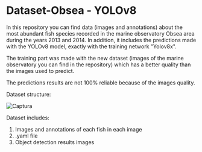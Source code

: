 # Dataset-Obsea - YOLOv8
In this repository you can find data (images and annotations) about the most abundant fish species recorded in the marine observatory Obsea area during the years 2013 and 2014. In addition, it includes the predictions made with the YOLOv8 model, exactly with the training network "Yolov8x".

The training part was made with the new dataset (images of the marine observatory you can find in the repository) which has a better quality than the images used to predict.

The predictions results are not 100% reliable because of the images quality.

Dataset structure:

![Captura](https://github.com/Laauraprieto/Dataset-Obsea/assets/142791070/c3fd8fc7-62c2-4642-baeb-5ae3d51f43be)

Dataset includes:
1. Images and annotations of each fish in each image
2. .yaml file
3. Object detection results images
